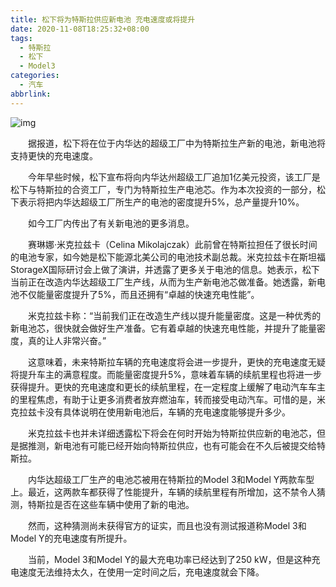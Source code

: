 ```yaml
---
title: 松下将为特斯拉供应新电池 充电速度或将提升
date: 2020-11-08T18:25:32+08:00
tags:
  - 特斯拉
  - 松下
  - Model3
categories:
  - 汽车
abbrlink:
---
```


![img](https://cdn.jsdelivr.net/gh/yakeing/Documentation@main/Hexo/images/f537-kcieywa1530199.jpg)

　　据报道，松下将在位于内华达的超级工厂中为特斯拉生产新的电池，新电池将支持更快的充电速度。

　　今年早些时候，松下宣布将向内华达州超级工厂追加1亿美元投资，该工厂是松下与特斯拉的合资工厂，专门为特斯拉生产电池芯。作为本次投资的一部分，松下表示将把内华达超级工厂所生产的电池的密度提升5%，总产量提升10%。

　　如今工厂内传出了有关新电池的更多消息。

　　赛琳娜·米克拉兹卡（Celina Mikolajczak）此前曾在特斯拉担任了很长时间的电池专家，如今她是松下能源北美公司的电池技术副总裁。米克拉兹卡在斯坦福StorageX国际研讨会上做了演讲，并透露了更多关于电池的信息。她表示，松下当前正在改造内华达超级工厂生产线，从而为生产新电池芯做准备。她透露，新电池不仅能量密度提升了5%，而且还拥有“卓越的快速充电性能”。

　　米克拉兹卡称：“当前我们正在改造生产线以提升能量密度。这是一种优秀的新电池芯，很快就会做好生产准备。它有着卓越的快速充电性能，并提升了能量密度，真的让人非常兴奋。”

　　这意味着，未来特斯拉车辆的充电速度将会进一步提升，更快的充电速度无疑将提升车主的满意程度。而能量密度提升5%，意味着车辆的续航里程也将进一步获得提升。更快的充电速度和更长的续航里程，在一定程度上缓解了电动汽车车主的里程焦虑，有助于让更多消费者放弃燃油车，转而接受电动汽车。可惜的是，米克拉兹卡没有具体说明在使用新电池后，车辆的充电速度能够提升多少。

　　米克拉兹卡也并未详细透露松下将会在何时开始为特斯拉供应新的电池芯，但是据推测，新电池有可能已经开始向特斯拉供应，也有可能会在不久后被提交给特斯拉。

　　内华达超级工厂生产的电池芯被用在特斯拉的Model 3和Model Y两款车型上。最近，这两款车都获得了性能提升，车辆的续航里程有所增加，这不禁令人猜测，特斯拉是否在这些车辆中使用了新的电池。

　　然而，这种猜测尚未获得官方的证实，而且也没有测试报道称Model 3和Model Y的充电速度有所提升。

　　当前，Model 3和Model Y的最大充电功率已经达到了250 kW，但是这种充电速度无法维持太久，在使用一定时间之后，充电速度就会下降。